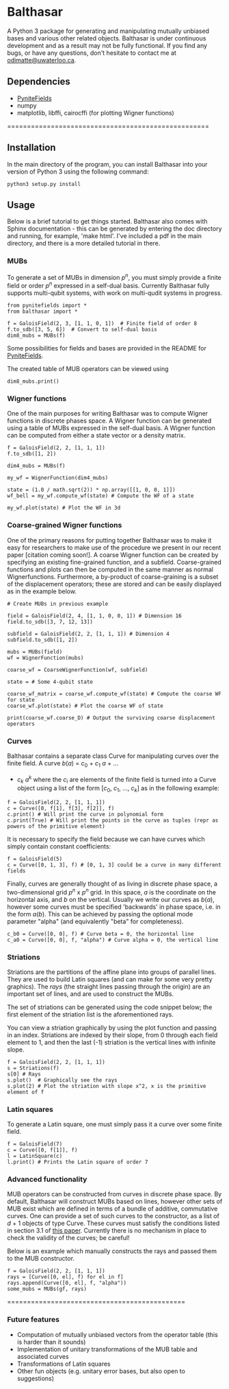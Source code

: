 # Balthasar
A Python 3 package for generating and manipulating mutually unbiased bases and 
various other related objects. Balthasar is under continuous development and as 
a result may not be fully functional. If you find any bugs, or have any questions,
don't hesitate to contact me at odimatte@uwaterloo.ca.

## Dependencies

- [PyniteFields](https://github.com/glassnotes/PyniteFields)
- numpy
- matplotlib, libffi, cairocffi (for plotting Wigner functions)

===================================================

## Installation
In the main directory of the program, you can install Balthasar into your version of Python 3 using the following command:

```
python3 setup.py install
```

## Usage

Below is a brief tutorial to get things started. Balthasar also comes with 
Sphinx documentation - this can be generated by
entering the doc directory and running, for example, 'make html'. I've included
a pdf in the main directory, and there is a more detailed tutorial in there.

### MUBs

To generate a set of MUBs in dimension _p_<sup>_n_</sup>, you must simply 
provide a finite field or order _p_<sup>_n_</sup> expressed in a self-dual basis. Currently Balthasar 
fully supports multi-qubit systems, with work on multi-qudit systems in progress.

```
from pynitefields import *
from balthasar import *

f = GaloisField(2, 3, [1, 1, 0, 1])  # Finite field of order 8
f.to_sdb([3, 5, 6])  # Convert to self-dual basis
dim8_mubs = MUBs(f)
```

Some possibilities for fields and bases are provided in the README for 
[PyniteFields](https://github.com/glassnotes/PyniteFields).

The created table of MUB operators can be viewed using

```
dim8_mubs.print()
```

### Wigner functions

One of the main purposes for writing Balthasar was to compute Wigner functions 
in discrete phases space. A Wigner function can be generated using a table of 
MUBs expressed in the self-dual basis. A Wigner function can be computed from 
either a state vector or a density matrix.

```
f = GaloisField(2, 2, [1, 1, 1])
f.to_sdb([1, 2])

dim4_mubs = MUBs(f)

my_wf = WignerFunction(dim4_mubs)

state = (1.0 / math.sqrt(2)) * np.array([[1, 0, 0, 1]])
wf_bell = my_wf.compute_wf(state) # Compute the WF of a state

my_wf.plot(state) # Plot the WF in 3d
```

### Coarse-grained Wigner functions

One of the primary reasons for putting together Balthasar was to
make it easy for researchers to make use of the procedure we present
in our recent paper [citation coming soon!]. A coarse Wigner function
can be created by specifying an existing fine-grained function, and a 
subfield. Coarse-grained functions and plots can then be computed in the
same manner as normal Wignerfunctions. Furthermore, a by-product of 
coarse-graining is a subset of the displacement operators; these are
stored and can be easily displayed as in the example below.

```
# Create MUBs in previous example

field = GaloisField(2, 4, [1, 1, 0, 0, 1]) # Dimension 16
field.to_sdb([3, 7, 12, 13])

subfield = GaloisField(2, 2, [1, 1, 1]) # Dimension 4
subfield.to_sdb([1, 2])

mubs = MUBs(field)
wf = WignerFunction(mubs)

coarse_wf = CoarseWignerFunction(wf, subfield)

state = # Some 4-qubit state

coarse_wf_matrix = coarse_wf.compute_wf(state) # Compute the coarse WF for state
coarse_wf.plot(state) # Plot the coarse WF of state

print(coarse_wf.coarse_D) # Output the surviving coarse displacement operators

```


### Curves
Balthasar contains a separate class Curve for manipulating curves over the 
finite field. A curve _b_(_a_) = _c_<sub>0</sub> + _c_<sub>1</sub> _a_ + ... 
+ _c_<sub>_k_</sub> _a_<sup>k</sup> where the _c_<sub>i</sub> are elements of 
the finite field is turned into a Curve object using a list of the form 
[_c_<sub>0</sub>, _c_<sub>1</sub>, ..., _c_<sub>_k_</sub>] as in the 
following example:

```
f = GaloisField(2, 2, [1, 1, 1])
c = Curve([0, f[1], f[3], f[2]], f)
c.print() # Will print the curve in polynomial form
c.print(True) # Will print the points in the curve as tuples (repr as powers of the primitive element)
```

It is necessary to specify the field because we can have curves which simply contain constant coefficients:

```
f = GaloisField(5)
c = Curve([0, 1, 3], f) # [0, 1, 3] could be a curve in many different fields
```

Finally, curves are generally thought of as living in discrete phase space, a two-dimensional grid _p_<sup>_n_</sup> x _p_<sup>_n_</sup> grid. In this space,
_a_ is the coordinate on the horizontal axis, and _b_ on the vertical. Usually we write our curves as _b_(_a_), however some curves must be specified 'backwards' in phase space, i.e. in the form _a_(_b_). This can be
achieved by passing the optional mode parameter "alpha" (and equivalently
"beta" for completeness).

```
c_b0 = Curve([0, 0], f) # Curve beta = 0, the horizontal line
c_a0 = Curve([0, 0], f, "alpha") # Curve alpha = 0, the vertical line
```

### Striations
Striations are the partitions of the affine plane into groups of parallel lines. 
They are used to build Latin squares (and can make for some very pretty 
graphics). The _rays_ (the straight lines passing through the origin) are an important set of lines, and are used to construct the MUBs.

The set of striations can be generated using the code snippet below; the first
element of the striation list is the aforementioned rays.

You can view a striation graphically by using the plot function and passing 
in an index. Striations are indexed by their slope, from 0 through each field 
element to 1, and then the last (-1) striation is the vertical lines with 
infinite slope.

```
f = GaloisField(2, 2, [1, 1, 1])
s = Striations(f)
s[0] # Rays
s.plot()  # Graphically see the rays
s.plot(2) # Plot the striation with slope x^2, x is the primitive element of f
```

### Latin squares

To generate a Latin square, one must simply pass it a curve over some finite field.

```
f = GaloisField(7)
c = Curve([0, f[1]], f)
l = LatinSquare(c)
l.print() # Prints the Latin square of order 7
```


### Advanced functionality
MUB operators can be constructed from curves in discrete phase space. By default,
Balthasar will construct MUBs based on lines, however other sets of MUB exist which
are defined in terms of a bundle of additive, commutative curves.
One can provide a set of such curves to the constructor, as a list of _d_ + 1
objects of type Curve.  These curves must satisfy the 
conditions listed in section 3.1 of 
[this paper](http://www.sciencedirect.com/science/article/pii/S0003491608001541). Currently there is no mechanism in place to check the validity of the curves; be careful! 

Below is an example which manually constructs the rays and passed them to the
MUB constructor.

```
f = GaloisField(2, 2, [1, 1, 1])
rays = [Curve([0, el], f) for el in f]
rays.append(Curve([0, el], f, "alpha"))
some_mubs = MUBs(gf, rays)
```
=============================================

### Future features
- Computation of mutually unbiased vectors from the operator table (this is 
  harder than it sounds)
- Implementation of unitary transformations of the MUB table and associated curves
- Transformations of Latin squares
- Other fun objects (e.g. unitary error bases, but also open to suggestions)
